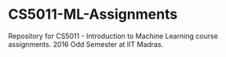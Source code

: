 # CS5011-ML-Assignments

Repository for CS5011 - Introduction to Machine Learning course assignments.
2016 Odd Semester at IIT Madras.
